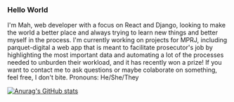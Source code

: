 ### Hello World

I'm Mah, web developer with a focus on React and Django, looking to make the world a better place and always trying to learn new things and better myself in the process. I'm currently working on projects for MPRJ, including parquet-digital a web app that is meant to facilitate prosecutor's job by highlighting the most important data and automating a lot of the processes needed to unburden their workload, and it has recently won a prize! If you want to contact me to ask questions or maybe colaborate on something, feel free, I don't bite.
Pronouns: He/She/They

[![Anurag's GitHub stats](https://github-readme-stats.vercel.app/api?username=majard)](https://github.com/anuraghazra/github-readme-stats)

<!--
**majard/majard** is a ✨ _special_ ✨ repository because its `README.md` (this file) appears on your GitHub profile.

Here are some ideas to get you started:

- 🔭 I’m currently working on ...
- 🌱 I’m currently learning ...
- 👯 I’m looking to collaborate on ...
- 🤔 I’m looking for help with ...
- 💬 Ask me about ...
- 📫 How to reach me: ...
- 😄 Pronouns: ...
- ⚡ Fun fact: ...
-->
